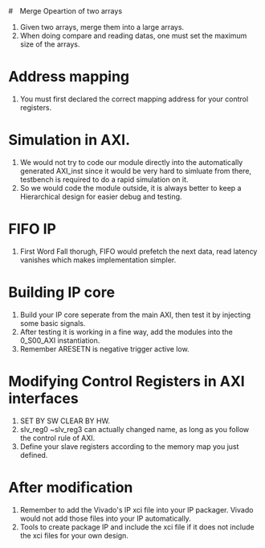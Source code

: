 #　Merge Opeartion of two arrays
1. Given two arrays, merge them into a large arrays.
2. When doing compare and reading datas, one must set the maximum size of the arrays.

# Address mapping
1. You must first declared the correct mapping address for your control registers.


# Simulation in AXI.
1. We would not try to code our module directly into the automatically generated AXI_inst since it would be very hard to simluate from there, testbench is required to do a rapid simulation on it.
2. So we would code the module outside, it is always better to keep a Hierarchical design for easier debug and testing.

# FIFO IP
1. First Word Fall thorugh, FIFO would prefetch the next data, read latency vanishes which makes implementation simpler.

# Building IP core
1. Build your IP core seperate from the main AXI, then test it by injecting some basic signals.
2. After testing it is working in a fine way, add the modules into the 0_S00_AXI instantiation.
3. Remember ARESETN is negative trigger active low.


# Modifying Control Registers in AXI interfaces
1. SET BY SW CLEAR BY HW.
2. slv_reg0 ~slv_reg3 can actually changed name, as long as you follow the control rule of AXI.
3. Define your slave registers according to the memory map you just defined.

# After modification
1. Remember to add the Vivado's IP xci file into your IP packager. Vivado would not add those files into your IP automatically.
2. Tools to create package IP and include the xci file if it does not include the xci files for your own design.
